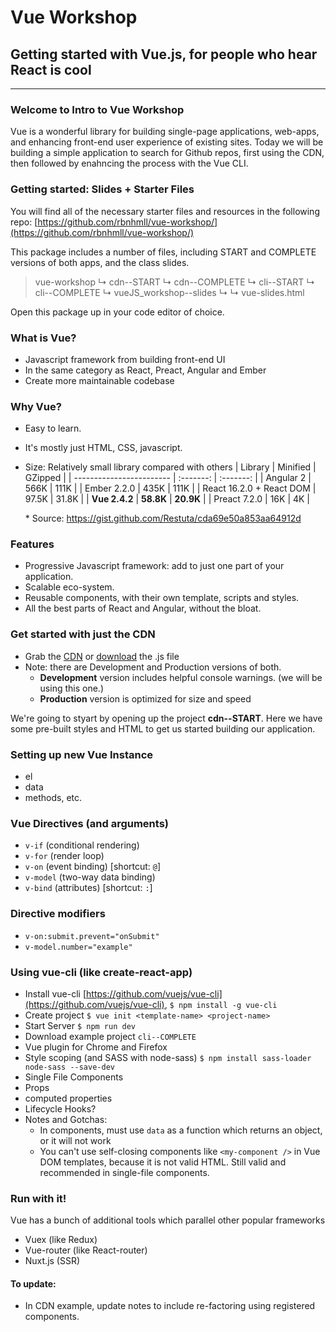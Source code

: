 # Vue Workshop
## Getting started with Vue.js, for people who hear React is cool

---

### Welcome to Intro to Vue Workshop
Vue is a wonderful library for building single-page applications, web-apps, and enhancing front-end user experience of existing sites. Today we will be building a simple application to search for Github repos, first using the CDN, then followed by enahncing the process with the Vue CLI.

### Getting started: Slides + Starter Files
You will find all of the necessary starter files and resources in the following repo: [https://github.com/rbnhmll/vue-workshop/](https://github.com/rbnhmll/vue-workshop/)

This package includes a number of files, including START and COMPLETE versions of both apps, and the class slides.

>  vue-workshop
>  &#8627; cdn--START
>  &#8627; cdn--COMPLETE
>  &#8627; cli--START
>  &#8627; cli--COMPLETE
>  &#8627; vueJS_workshop--slides
>  &#8627; &#8627; vue-slides.html

Open this package up in your code editor of choice.

### What is Vue?

* Javascript framework from building front-end UI
* In the same category as React, Preact, Angular and Ember
* Create more maintainable codebase

### Why Vue?

* Easy to learn.
* It's mostly just HTML, CSS, javascript.
* Size:
  Relatively small library compared with others
  | Library                  | Minified  | GZipped   |
  | ------------------------ | :-------: | :-------: |
  | Angular 2                | 566K      | 111K      |
  | Ember 2.2.0              | 435K      | 111K      |
  | React 16.2.0 + React DOM | 97.5K     | 31.8K     |
  | **Vue 2.4.2**            | **58.8K** | **20.9K** |
  | Preact 7.2.0             | 16K       | 4K        |

  \* Source: https://gist.github.com/Restuta/cda69e50a853aa64912d

### Features

* Progressive Javascript framework: add to just one part of your application.
* Scalable eco-system.
* Reusable components, with their own template, scripts and styles.
* All the best parts of React and Angular, without the bloat.

### Get started with just the CDN

* Grab the [CDN](https://vuejs.org/v2/guide/#Getting-Started) or [download](https://vuejs.org/v2/guide/installation.html#Direct-lt-script-gt-Include) the .js file
* Note: there are Development and Production versions of both.
  * **Development** version includes helpful console warnings. (we will be using this one.)
  * **Production** version is optimized for size and speed

We're going to styart by opening up the project **cdn--START**. Here we have some pre-built styles and HTML to get us started building our application.
### Setting up new Vue Instance

* el
* data
* methods, etc.

### Vue Directives (and arguments)

* `v-if` (conditional rendering)
* `v-for` (render loop)
* `v-on` (event binding) [shortcut: `@`]
* `v-model` (two-way data binding)
* `v-bind` (attributes) [shortcut: `:`]

### Directive modifiers

* `v-on:submit.prevent="onSubmit"`
* `v-model.number="example"`

### Using vue-cli (like create-react-app)

* Install vue-cli [https://github.com/vuejs/vue-cli](https://github.com/vuejs/vue-cli), `$ npm install -g vue-cli`
* Create project
  `$ vue init <template-name> <project-name>`
* Start Server
  `$ npm run dev`
* Download example project `cli--COMPLETE`
* Vue plugin for Chrome and Firefox
* Style scoping (and SASS with node-sass)
  `$ npm install sass-loader node-sass --save-dev`
* Single File Components
* Props
* computed properties
* Lifecycle Hooks?
* Notes and Gotchas:
  * In components, must use `data` as a function which returns an object, or it will not work
  * You can't use self-closing components like `<my-component />` in Vue DOM templates, because it is not valid HTML. Still valid and recommended in single-file components.

### Run with it!

Vue has a bunch of additional tools which parallel other popular frameworks

* Vuex (like Redux)
* Vue-router (like React-router)
* Nuxt.js (SSR)

#### To update:
 - In CDN example, update notes to include re-factoring using registered components.